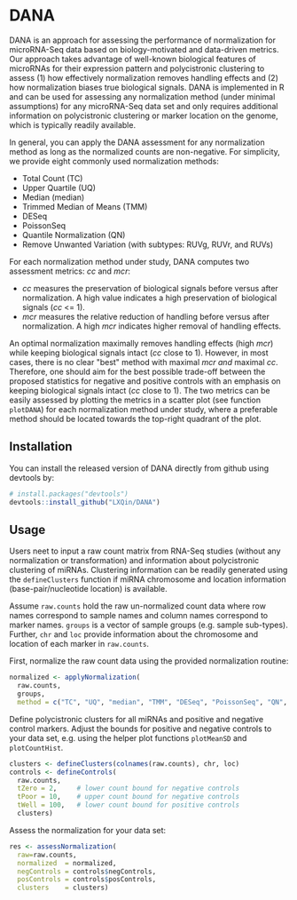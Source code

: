 
# DANA

<!-- badges: start -->
<!-- badges: end -->

DANA is an approach for assessing the performance of normalization for microRNA-Seq data based on biology-motivated and data-driven metrics.
Our approach takes advantage of well-known biological features of microRNAs for their expression pattern and polycistronic clustering to assess (1) how effectively normalization removes handling effects and (2) how normalization biases true biological signals.
DANA is implemented in R and can be used for assessing any normalization method (under minimal assumptions) for any microRNA-Seq data set and only requires additional information on polycistronic clustering or marker location on the genome, which is typically readily available.

In general, you can apply the DANA assessment for any normalization method as long as the normalized counts are non-negative.
For simplicity, we provide eight commonly used normalization methods:

 - Total Count (TC)
 - Upper Quartile (UQ)
 - Median (median)
 - Trimmed Median of Means (TMM)
 - DESeq
 - PoissonSeq
 - Quantile Normalization (QN)
 - Remove Unwanted Variation (with subtypes: RUVg, RUVr, and RUVs)
 
For each normalization method under study, DANA computes two assessment metrics: $cc$ and $mcr$:
 
 - $cc$ measures the preservation of biological signals before versus after normalization. A high value indicates a high preservation of biological signals ($cc$ <= 1).
 - $mcr$ measures the relative reduction of handling before versus after normalization. A high $mcr$ indicates higher removal of handling effects.

An optimal normalization maximally removes handling effects (high $mcr$) while keeping biological signals intact ($cc$ close to 1).
However, in most cases, there is no clear "best" method with maximal $mcr$ _and_ maximal $cc$.
Therefore, one should aim for the best possible trade-off between the proposed statistics for negative and positive controls with an emphasis on keeping biological signals intact ($cc$ close to 1).
The two metrics can be easily assessed by plotting the metrics in a scatter plot (see function `plotDANA`) for each normalization method under study, where a preferable method should be located towards the top-right quadrant of the plot.



## Installation

You can install the released version of DANA directly from github using devtools by:

```R
# install.packages("devtools")
devtools::install_github("LXQin/DANA")
```

## Usage

Users neet to input a raw count matrix from RNA-Seq studies (without any normalization or transformation) and information about polycistronic clustering of miRNAs.
Clustering information can be readily generated using the `defineClusters` function if miRNA chromosome and location information (base-pair/nucleotide location) is available.

Assume `raw.counts` hold the raw un-normalized count data where row names correspond to sample names and column names correspond to marker names.
`groups` is a vector of sample groups (e.g. sample sub-types).
Further, `chr` and `loc` provide information about the chromosome and location of each marker in `raw.counts`. 

First, normalize the raw count data using the provided normalization routine:

```R
normalized <- applyNormalization(
  raw.counts,
  groups,
  method = c("TC", "UQ", "median", "TMM", "DESeq", "PoissonSeq", "QN", "RUV"))
```

Define polycistronic clusters for all miRNAs and positive and negative control markers. 
Adjust the bounds for positive and negative controls to your data set, e.g. using the helper plot functions `plotMeanSD` and `plotCountHist`.

```R
clusters <- defineClusters(colnames(raw.counts), chr, loc)
controls <- defineControls(
  raw.counts, 
  tZero = 2,     # lower count bound for negative controls
  tPoor = 10,    # upper count bound for negative controls
  tWell = 100,   # lower count bound for positive controls
  clusters)
```

Assess the normalization for your data set:

```R
res <- assessNormalization(
  raw=raw.counts,
  normalized  = normalized,
  negControls = controls$negControls,
  posControls = controls$posControls,
  clusters    = clusters)
```







